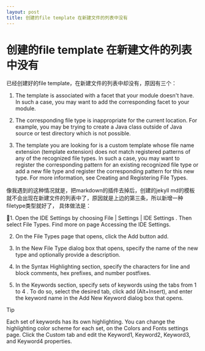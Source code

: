 ```yaml
---
layout: post
title: 创建的file template 在新建文件的列表中没有
---
```

    
# 创建的file template 在新建文件的列表中没有

已经创建好的file template，在新建文件的列表中却没有，原因有三个：

1. The template is associated with a facet that your module doesn't have. In such a case, you may want to add the corresponding facet to your module.

2. The corresponding file type is inappropriate for the current location. For example, you may be trying to create a Java class outside of Java source or test directory which is not possible.

3. The template you are looking for is a custom template whose file name
extension (template extension) does not match registered patterns of any of the recognized file types. In such a case, you may want to register the corresponding pattern for an existing recognized file type or add a new file type and register the corresponding pattern for this new type. For more information, see Creating and Registering File Types.

像我遇到的这种情况就是，把markdown的插件去掉后，创建的jekyll md的模板就不会出现在新建文件的列表中了，原因就是上边的第三条，所以新增一种filetype类型就好了， 具体做法是：

1. Open the IDE Settings by choosing File | Settings | IDE Settings . Then select File Types. Find more on page Accessing the IDE Settings.

2. On the File Types page that opens, click the Add button add.

3. In the New File Type dialog box that opens, specify the name of the new type
 and optionally provide a description.

4. In the Syntax Highlighting section, specify the characters for line and block comments, hex prefixes, and number postfixes.

5. In the Keywords section, specify sets of keywords using the tabs from 1 to 4
. To do so, select the desired tab, click add (Alt+Insert), and enter the keyword name in the Add New Keyword dialog box that opens.

Tip

Each set of keywords has its own highlighting. You can change the highlighting color scheme for each set, on the Colors and Fonts settings page. Click the Custom tab and edit the Keyword1, Keyword2, Keyword3, and Keyword4 properties.